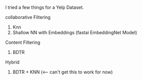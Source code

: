 I tried a few things for a Yelp Dataset.

collaborative Filtering
1. Knn
2. Shallow NN with Embeddings (fastai EmbeddingNet Model)

Content Filtering
1. BDTR

Hybrid
1. BDTR + KNN (<-- can't get this to work for now)

